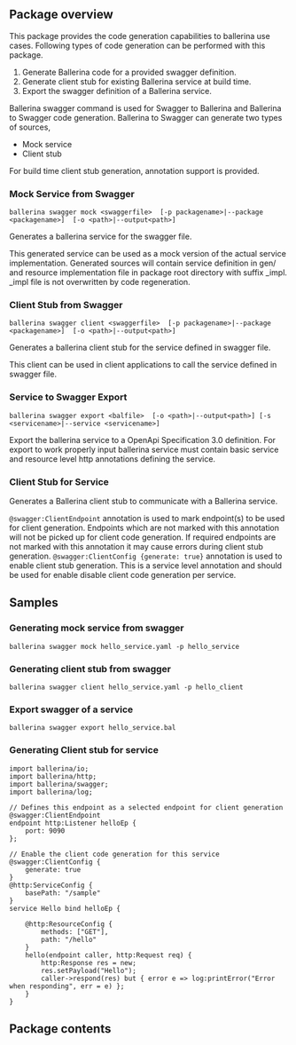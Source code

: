 ## Package overview
This package provides the code generation capabilities to ballerina use cases. Following types of code generation can be performed with this package.
1. Generate Ballerina code for a provided swagger definition.
2. Generate client stub for existing Ballerina service at build time.
3. Export the swagger definition of a Ballerina service.

Ballerina swagger command is used for Swagger to Ballerina and Ballerina to Swagger code generation.
Ballerina to Swagger can generate two types of sources,
* Mock service
* Client stub

For build time client stub generation, annotation support is provided.

### Mock Service from Swagger
`ballerina swagger mock <swaggerfile> 
    [-p packagename>|--package <packagename>] 
    [-o <path>|--output<path>]`

Generates a ballerina service for the swagger file.

This generated service can be used as a mock version of the actual service implementation. Generated sources will contain service definition in gen/ and resource implementation file in package root directory with suffix _impl. _impl file is not overwritten by code regeneration.

### Client Stub from Swagger
`ballerina swagger client <swaggerfile> 
    [-p packagename>|--package <packagename>] 
    [-o <path>|--output<path>]`
    
Generates a ballerina client stub for the service defined in swagger file. 

This client can be used in client applications to call the service defined in swagger file.

### Service to Swagger Export
`ballerina swagger export <balfile> 
    [-o <path>|--output<path>]
    [-s <servicename>|--service <servicename>]`

Export the ballerina service to a OpenApi Specification 3.0 definition. 
For export to work properly input ballerina service must contain basic service and resource level http annotations defining the service.

### Client Stub for Service
Generates a Ballerina client stub to communicate with a Ballerina service.

`@swagger:ClientEndpoint` annotation is used to mark endpoint(s) to be used for client generation. Endpoints which are not marked with this annotation will not be picked up for client code generation. If required endpoints are not marked with this annotation it may cause errors during client stub generation.
`@swagger:ClientConfig {generate: true}` annotation is used to enable client stub generation. This is a service level annotation and should be used for enable disable client code generation per service.

## Samples
### Generating mock service from swagger
`ballerina swagger mock hello_service.yaml -p hello_service`

### Generating client stub from swagger
`ballerina swagger client hello_service.yaml -p hello_client`

### Export swagger of a service
`ballerina swagger export hello_service.bal`

### Generating Client stub for service
```ballerina
import ballerina/io;
import ballerina/http;
import ballerina/swagger;
import ballerina/log;

// Defines this endpoint as a selected endpoint for client generation
@swagger:ClientEndpoint
endpoint http:Listener helloEp {
    port: 9090
};

// Enable the client code generation for this service
@swagger:ClientConfig {
    generate: true
}
@http:ServiceConfig {
    basePath: "/sample"
}
service Hello bind helloEp {

    @http:ResourceConfig {
        methods: ["GET"],
        path: "/hello"
    }
    hello(endpoint caller, http:Request req) {
        http:Response res = new;
        res.setPayload("Hello");
        caller->respond(res) but { error e => log:printError("Error when responding", err = e) };
    }
}
```

## Package contents
